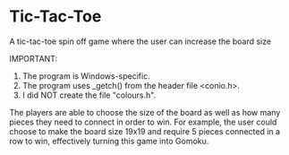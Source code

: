 # Tic-Tac-Toe
A tic-tac-toe spin off game where the user can increase the board size

IMPORTANT: 
1. The program is Windows-specific.
2. The program uses _getch() from the header file <conio.h>.
3. I did NOT create the file "colours.h".

The players are able to choose the size of the board as well as how many pieces
they need to connect in order to win.
For example, the user could choose to make the board size 19x19 and require 
5 pieces connected in a row to win, effectively turning this game into Gomoku.
